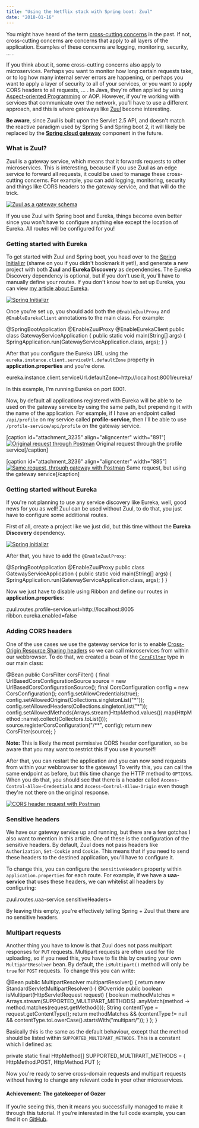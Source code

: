 ```yaml
---
title: "Using the Netflix stack with Spring boot: Zuul"
date: "2018-01-16"
---
```


You might have heard of the term [cross-cutting concerns](https://stackoverflow.com/questions/23700540/cross-cutting-concern-example) in the past. If not, cross-cutting concerns are concerns that apply to all layers of the application. Examples of these concerns are logging, monitoring, security, ... .

If you think about it, some cross-cutting concerns also apply to microservices. Perhaps you want to monitor how long certain requests take, or to log how many internal server errors are happening, or perhaps you want to apply a layer of security to all of your services, or you want to apply CORS headers to all requests, ... . In Java, they're often applied by using [Aspect-oriented Programming](https://en.wikipedia.org/wiki/Aspect-oriented_programming) or AOP. However, if you're working with services that communicate over the network, you'll have to use a different approach, and this is where gateways like [Zuul](https://github.com/Netflix/zuul) become interesting.

**Be aware**, since Zuul is built upon the Servlet 2.5 API, and doesn't match the reactive paradigm used by Spring 5 and Spring boot 2, it will likely be replaced by the [**Spring cloud gateway**](https://github.com/spring-cloud/spring-cloud-gateway) component in the future.

### What is Zuul?

Zuul is a gateway service, which means that it forwards requests to other microservices. This is interesting, because if you use Zuul as an edge service to forward all requests, it could be used to manage these cross-cutting concerns. For example, you can add logging, monitoring, security and things like CORS headers to the gateway service, and that will do the trick.

[![Zuul as a gateway schema](images/zuul.png)](https://wordpress.g00glen00b.be/wp-content/uploads/2017/09/zuul.png)

If you use Zuul with Spring boot and Eureka, things become even better since you won't have to configure anything else except the location of Eureka. All routes will be configured for you!

### Getting started with Eureka

To get started with Zuul and Spring boot, you head over to the [Spring Initializr](https://start.spring.io/) (shame on you if you didn't bookmark it yet!), and generate a new project with both **Zuul** and **Eureka Discovery** as dependencies. The Eureka Discovery dependency is optional, but if you don't use it, you'll have to manually define your routes. If you don't know how to set up Eureka, you can view [my article about Eureka](https://wordpress.g00glen00b.be/using-the-netflix-stack-with-spring-boot-eureka/).

[![Spring Initializr](images/spring-initialzr-gateway-eureka-300x166.png)](https://wordpress.g00glen00b.be/wp-content/uploads/2017/09/spring-initialzr-gateway-eureka.png)

Once you're set up, you should add both the `@EnableZuulProxy` and `@EnableEurekaClient` annotations to the main class. For example:

@SpringBootApplication
@EnableZuulProxy
@EnableEurekaClient
public class GatewayServiceApplication {
    public static void main(String\[\] args) {
        SpringApplication.run(GatewayServiceApplication.class, args);
    }
}

After that you configure the Eureka URL using the `eureka.instance.client.serviceUrl.defaultZone` property in **application.properties** and you're done.

eureka.instance.client.serviceUrl.defaultZone=http://localhost:8001/eureka/

In this example, I'm running Eureka on port 8001.

Now, by default all applications registered with Eureka will be able to be used on the gateway service by using the same path, but prepending it with the name of the application. For example, if I have an endpoint called `/api/profile` on my service called **profile-service**, then I'll be able to use `/profile-service/api/profile` on the gateway service.

\[caption id="attachment\_3235" align="aligncenter" width="891"\][![Original request through Postman](images/postman-original-api-profile.png)](https://wordpress.g00glen00b.be/wp-content/uploads/2017/09/postman-original-api-profile.png) Original request through the profile service\[/caption\]

\[caption id="attachment\_3236" align="aligncenter" width="885"\][![Same request, through gateway with Postman](images/postman-gateway-request.png)](https://wordpress.g00glen00b.be/wp-content/uploads/2017/09/postman-gateway-request.png) Same request, but using the gateway service\[/caption\]

### Getting started without Eureka

If you're not planning to use any service discovery like Eureka, well, good news for you as well! Zuul can be used without Zuul, to do that, you just have to configure some additional routes.

First of all, create a project like we just did, but this time without the **Eureka Discovery** dependency.

[![Spring initializr](images/spring-initializr-gatewya-300x164.png)](https://wordpress.g00glen00b.be/wp-content/uploads/2017/09/spring-initializr-gatewya.png)

After that, you have to add the `@EnableZuulProxy`:

@SpringBootApplication
@EnableZuulProxy
public class GatewayServiceApplication {
    public static void main(String\[\] args) {
        SpringApplication.run(GatewayServiceApplication.class, args);
    }
}

Now we just have to disable using Ribbon and define our routes in **application.properties**:

zuul.routes.profile-service.url=http://localhost:8005
ribbon.eureka.enabled=false

### Adding CORS headers

One of the use cases we use the gateway service for is to enable [Cross-Origin Resource Sharing headers](https://developer.mozilla.org/en-US/docs/Web/HTTP/Access_control_CORS) so we can call microservices from within our webbrowser. To do that, we created a bean of the [`CorsFilter`](https://docs.spring.io/spring-framework/docs/current/javadoc-api/org/springframework/web/filter/CorsFilter.html) type in our main class:

@Bean
public CorsFilter corsFilter() {
    final UrlBasedCorsConfigurationSource source = new UrlBasedCorsConfigurationSource();
    final CorsConfiguration config = new CorsConfiguration();
    config.setAllowCredentials(true);
    config.setAllowedOrigins(Collections.singletonList("\*"));
    config.setAllowedHeaders(Collections.singletonList("\*"));
    config.setAllowedMethods(Arrays.stream(HttpMethod.values()).map(HttpMethod::name).collect(Collectors.toList()));
    source.registerCorsConfiguration("/\*\*", config);
    return new CorsFilter(source);
}

**Note:** This is likely the most permissive CORS header configuration, so be aware that you may want to restrict this if you use it yourself!

After that, you can restart the application and you can now send requests from within your webbrowser to the gateway! To verify this, you can call the same endpoint as before, but this time change the HTTP method to `OPTIONS`. When you do that, you should see that there is a header called `Access-Control-Allow-Credentials` and `Access-Control-Allow-Origin` even though they're not there on the original response.

[![CORS header request with Postman](images/postman-gateway-cors-300x83.png)](https://wordpress.g00glen00b.be/wp-content/uploads/2017/09/postman-gateway-cors.png)

### Sensitive headers

We have our gateway service up and running, but there are a few gotchas I also want to mention in this article. One of these is the configuration of the sensitive headers. By default, Zuul does not pass headers like `Authorization`, `Set-Cookie` and `Cookie`. This means that if you need to send these headers to the destined application, you'll have to configure it.

To change this, you can configure the `sensitiveHeaders` property within `application.properties` for each route. For example, if we have a **uaa-service** that uses these headers, we can whitelist all headers by configuring:

zuul.routes.uaa-service.sensitiveHeaders=

By leaving this empty, you're effectively telling Spring + Zuul that there are no sensitive headers.

### Multipart requests

Another thing you have to know is that Zuul does not pass multipart responses for `PUT` requests. Multipart requests are often used for file uploading, so if you need this, you have to fix this by creating your own `MultipartResolver` bean. By default, the `isMultipart()` method will only be `true` for `POST` requests. To change this you can write:

@Bean
public MultipartResolver multipartResolver() {
    return new StandardServletMultipartResolver() {
        @Override
        public boolean isMultipart(HttpServletRequest request) {
            boolean methodMatches = Arrays.stream(SUPPORTED\_MULTIPART\_METHODS)
                .anyMatch(method -> method.matches(request.getMethod()));
            String contentType = request.getContentType();
            return methodMatches && (contentType != null && contentType.toLowerCase().startsWith("multipart/"));
        }
    };
}

Basically this is the same as the default behaviour, except that the method should be listed within `SUPPORTED_MULTIPART_METHODS`. This is a constant which I defined as:

private static final HttpMethod\[\] SUPPORTED\_MULTIPART\_METHODS = { HttpMethod.POST, HttpMethod.PUT };

Now you're ready to serve cross-domain requests and multipart requests without having to change any relevant code in your other microservices.

#### Achievement: The gatekeeper of Gozer

If you’re seeing this, then it means you successfully managed to make it through this tutorial. If you’re interested in the full code example, you can find it on [GitHub](https://github.com/g00glen00b/microservice-demo/tree/master/gateway-service).
